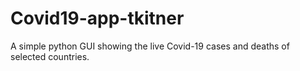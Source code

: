 # Covid19-app-tkitner
A simple python GUI showing the live Covid-19 cases and deaths of selected countries. 
